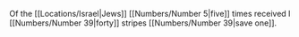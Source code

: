 Of the [[Locations/Israel\|Jews]] [[Numbers/Number 5\|five]] times received I [[Numbers/Number 39\|forty]] stripes [[Numbers/Number 39\|save one]].
